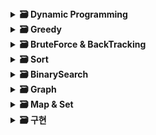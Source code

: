 <details>
  <summary>
    <STRONG>
     🗃 Dynamic Programming
    </STRONG>
  </summary>
     <br/>
  <div markdown="1">
  2021, 백준 : [1463 1로 만들기](https://www.acmicpc.net/problem/1463) 🥈3 </br>
  2021, 백준 : [1757 달려달려](https://www.acmicpc.net/problem/1757) 🥇4 </br>
  2021, 백준 : [2748 피보나치수 2](https://www.acmicpc.net/problem/2748) 🥉1 </br>
  2021, 백준 : [15988 1,2,3 더하기 3](https://www.acmicpc.net/problem/15988) 🥈2 </br>
  2021, 백준 : [20500 Ezreal 여눈부터 가네 ㅈㅈ](https://www.acmicpc.net/problem/20500) 🥇5 </br>
  01/27, 백준 : [9095 1,2,3 더하기](https://www.acmicpc.net/problem/9095) 🥈3 </br>
  2/15, 백준 : [11048 이동하기](https://www.acmicpc.net/problem/11048) 🥈1 </br> 

  </div>
 </details>
 
 <details>
  <summary>
    <STRONG>
     🗃 Greedy
    </STRONG>
  </summary>
     <br/>
  <div markdown="1">
  2021, 백준 : [1913 달팽이](https://www.acmicpc.net/problem/1913) 🥈4 </br>
  2021, 백준 : [2847 게임을 만든 동준이](https://www.acmicpc.net/problem/2847)🥈4 </br>
  2021, 백준 : [14659 한조서열정리하고옴ㅋㅋ](https://www.acmicpc.net/problem/14659) 🥉2 </br>
  2021, 백준 : [16206 롤케이크 (https://www.acmicpc.net/problem/16206)🥈1 </br>
  2021, 백준 : [20044 Project Teams](https://www.acmicpc.net/problem/20044) 🥈4 </br>
  2/4, 백준 : [11399 ATM](https://www.acmicpc.net/problem/11399) 🥈3 </br>
  2/17, 백준 알고리즘 : [16953 A->B](https://www.acmicpc.net/problem/16953)  </br> 
  2/28, 백준 : [1026 보물](https://www.acmicpc.net/problem/1026)  </br>
  3/1, 백준 : [11501 주석](https://www.acmicpc.net/problem/11501)  </br>
  3/2, 백준 : [1120번 문자열](https://www.acmicpc.net/problem/1120) </br>
  3/3, 백준 : [11497 통나무 건너뛰기](https://www.acmicpc.net/problem/11497)  </br>
  3/4, 백준 : [12904 A와 B](https://www.acmicpc.net/problem/12904)  </br> 
  3/7, 백준 : [19621 회의실 배정 2](https://www.acmicpc.net/problem/19621)  </br>
  3/8, 백준 : [1182번 부분수열의 합](https://www.acmicpc.net/problem/1182) </br>
  3/10, 백준 : [11722 가장 긴 감소하는 부분 수열](https://www.acmicpc.net/problem/11722) </br>
  3/11, 백준 : [9663번 N Queen](https://www.acmicpc.net/problem/9663) </br>

  </div>
 </details>
 
 
 <details>
  <summary>
    <STRONG>
     🗃 BruteForce & BackTracking
    </STRONG>
  </summary>
     <br>
  2021, 백준 : [2231 분해합](https://www.acmicpc.net/problem/2231) 🥉2 </br>
  2021, 백준 : [1018 체스판 다시 칠하기](https://www.acmicpc.net/problem/1018) 🥈5</br>
  2021, 백준 : [15649 N과M(1)](https://www.acmicpc.net/problem/15649) 🥈3  </br>
  2021, 백준 : [15650 N과M(2)](https://www.acmicpc.net/problem/15650) 🥈3 </br>
  2021, 백준 : [9663 N-Queen](https://www.acmicpc.net/problem/9663) 🥇5 </br>
  2/8, 백준 : [14888 연산자 끼워넣기](https://www.acmicpc.net/problem/14888) 🥈1  </br>
  </div>
 </details>
 
 <details>
  <summary>
    <STRONG>
     🗃 Sort
    </STRONG>
  </summary>
     <br>
  1/25, 백준 : [10825_국영수](https://www.acmicpc.net/problem/10825) 🥈4 </br>
  2/11, 백준 알고리즘 : [2470 두 용액](https://www.acmicpc.net/problem/2470)   </br>
  
  </div>
 </details>
 
  <details>
  <summary>
    <STRONG>
     🗃 BinarySearch
    </STRONG>
  </summary>
     <br>
  2021, 백준 : [1920 수찾기](https://www.acmicpc.net/problem/1920)🥈4  </br>
  2021, 백준 : [2805 나무 자르기](https://www.acmicpc.net/problem/2805)🥈3 </br>
  2021, 백준 : [3079 입국심사](https://www.acmicpc.net/problem/3079)🥈1 </br>
  2021, 백준 : [16401 과자 나눠주기](https://www.acmicpc.net/problem/16401)🥈3 </br>
  1/26, 백준 : [7795_먹을 것인가 먹힐 것인가](https://www.acmicpc.net/problem/7795) 🥈3 </br>
  </div>
 </details>
 
 <details>
  <summary>
    <STRONG>
     🗃 Graph
    </STRONG>
  </summary>
     <br/>
  2/3, 백준 : [11725 트리의 부모 찾기](https://www.acmicpc.net/problem/11725) </br>
  2/9, 백준 : [1446 지름길](https://www.acmicpc.net/problem/1446)    </br>
  2/16, 백준 알고리즘 : [7576 토마토](https://www.acmicpc.net/problem/7576)    </br> 
  2/21, 백준 : [1260 DFS와 BFS](https://www.acmicpc.net/problem/1260) </br>
  2/22, 백준 : [9205 맥주 마시면서 걸어가기](https://www.acmicpc.net/problem/9205)   </br>
  2/23, 백준 : [1303 전투](https://www.acmicpc.net/problem/1303)   </br>
  2/24, 백준 : [2573 빙산](https://www.acmicpc.net/problem/2573)     </br>
  2/25, 백준 : [2206 벽 부수고 이동하기](https://www.acmicpc.net/problem/2206)  </br> 
  </div>
 </details>
 
 <details>
  <summary>
    <STRONG>
     🗃 Map & Set
    </STRONG>
  </summary>
     <br>
  2/7, 백준 : [10546 배부른 마라토너](https://www.acmicpc.net/problem/10546) 🥈4  </br>
  2/10, 백준 : [17219 비밀번호 찾기](https://www.acmicpc.net/problem/17219) 🥈4 </br> 
  2/18, 백준 알고리즘 : [2002 추월](https://www.acmicpc.net/problem/2002) 🥈1 </br>
  3/14, 백준 : [7785 회사에 있는 사람](https://www.acmicpc.net/problem/7785) 🥈5 </br>
  3/15, 백준 : [1620 나는야 포켓몬 마스터 이다솜](https://www.acmicpc.net/problem/1620) 🥈4 </br>
  3/16, 프로그래머스 : [42577 전화번호 목록](https://programmers.co.kr/learn/courses/30/lessons/42577) 2️⃣ </br>
  3/17, 백준 : [4358 생태학](https://www.acmicpc.net/problem/4358) 🥈1 </br>
  3/18, 백준 : [19583 싸이버 개강총회](https://www.acmicpc.net/problem/19583) 🥈1 </br>
  
  </div>
 </details>
 
<details>
  <summary>
    <STRONG>
     🗃 구현
    </STRONG>
  </summary>
     <br>
  1/28, 백준 : [1157_단어공부](https://www.acmicpc.net/problem/1157) 🥉1 </br>
  1/31, 백준 : [2442_별찍기5](https://www.acmicpc.net/problem/2442)  🥉3   </br>
  2/1, 백준 : [2443_별찍기6](https://www.acmicpc.net/problem/2443)  🥉3 </br> 
  2/2, 백준 : [1110_더하기 사이클](https://www.acmicpc.net/problem/1110) 🥉1 </br> 
  3/18, 백준 : [16974 레벨 햄버거](https://www.acmicpc.net/problem/1110) 🥈2 </br>
  </div>
 </details>

